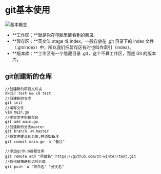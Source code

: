 # git基本使用

![基本概念](D:\typora\code\git\基本概念.jpg)

- **工作区：**就是你在电脑里能看到的目录。
- **暂存区：**英文叫 stage 或 index。一般存放在  .git 目录下的 index 文件（.git/index）中，所以我们把暂存区有时也叫作索引（index）。
- **版本库：**工作区有一个隐藏目录 .git，这个不算工作区，而是 Git 的版本库。



## git创建新的仓库

```
//创建新的项目文件夹
mkdir test && cd test
//创建新的仓库
git init
//编写文件
vim main.go
//提交文件到暂存区
git add main.go
//创建新的分支master
git branch -M master
//将文件提交到仓库,并添加备注
git commit main.go -m "备注"
```

```
//添加github远程仓库
git remote add "项目名" https://github.com/zt-winter/test.git
//将代码推送到远程仓库
git push -u "项目名" "分支名"
```


